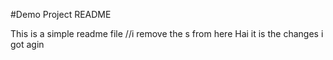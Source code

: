 #Demo Project README

This is a simple readme file
//i remove the s from here
Hai it is the changes i got agin
